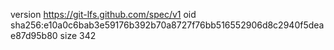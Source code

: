 version https://git-lfs.github.com/spec/v1
oid sha256:e10a0c6bab3e59176b392b70a8727f76bb516552906d8c2940f5deae87d95b80
size 342
